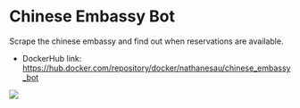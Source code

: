 # Chinese Embassy Bot

Scrape the chinese embassy and find out when reservations are available.

* DockerHub link: https://hub.docker.com/repository/docker/nathanesau/chinese_embassy_bot

![](https://user-images.githubusercontent.com/4649987/107715562-8dd2cd80-6c9d-11eb-8c67-b3305f9fd93e.PNG)
